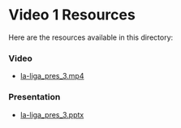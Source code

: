 # Video 1 Resources

Here are the resources available in this directory:

### Video
- [la-liga_pres_3.mp4](la-liga_pres_3.mp4)

### Presentation
- [la-liga_pres_3.pptx](la-liga_pres_3.pptx)

